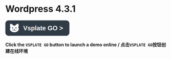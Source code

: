 # Wordpress 4.3.1

<a href="https://www.vsplate.com/?docker-compose=https://github.com/vsplate/dcenvs/wordpress/4.3.1"><img alt="VSPLATE GO" src="https://raw.githubusercontent.com/vsplate/images/master/vsgo_btn.png" width="200px"></a>

**Click the `VSPLATE GO` button to launch a demo online / 点击`VSPLATE GO`按钮创建在线环境**